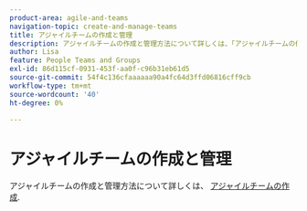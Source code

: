 ```yaml
---
product-area: agile-and-teams
navigation-topic: create-and-manage-teams
title: アジャイルチームの作成と管理
description: アジャイルチームの作成と管理方法について詳しくは、「アジャイルチームの作成」を参照してください。
author: Lisa
feature: People Teams and Groups
exl-id: 86d115cf-0931-453f-aa0f-c96b31eb61d5
source-git-commit: 54f4c136cfaaaaaa90a4fc64d3ffd06816cff9cb
workflow-type: tm+mt
source-wordcount: '40'
ht-degree: 0%

---
```


# アジャイルチームの作成と管理

アジャイルチームの作成と管理方法について詳しくは、 [アジャイルチームの作成](../../agile/get-started-with-agile-in-workfront/create-an-agile-team.md).
